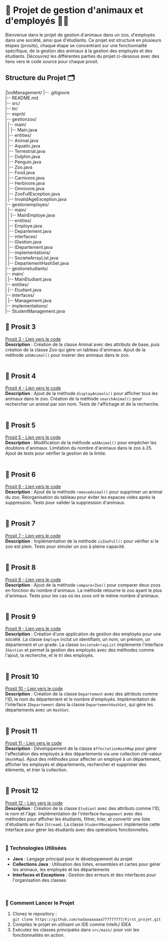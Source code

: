 # 🦁 Projet de gestion d'animaux et d'employés 🧑‍💼

Bienvenue dans le projet de gestion d'animaux dans un zoo, d'employés dans une société, ainsi que d'étudiants. Ce projet est structuré en plusieurs étapes (prosits), chaque étape se concentrant sur une fonctionnalité spécifique, de la gestion des animaux à la gestion des employés et des étudiants. Découvrez les différentes parties du projet ci-dessous avec des liens vers le code source pour chaque prosit.

## Structure du Projet 🗂️

ZooManagement/
|-- .gitignore  
|-- README.md  
|-- src/  
    |-- tn/  
        |-- esprit/  
            |-- gestionzoo/  
            |   |-- main/  
            |   |   |-- Main.java  
            |   |-- entities/  
            |       |-- Animal.java  
            |       |-- Aquatic.java  
            |       |-- Terrestrial.java  
            |       |-- Dolphin.java  
            |       |-- Penguin.java  
            |       |-- Zoo.java  
            |       |-- Food.java  
            |       |-- Carnivore.java  
            |       |-- Herbivore.java  
            |       |-- Omnivore.java  
            |       |-- ZooFullException.java  
            |       |-- InvalidAgeException.java  
            |-- gestionemployes/  
            |   |-- main/  
            |   |   |-- MainEmploye.java  
            |   |-- entities/  
            |       |-- Employe.java  
            |       |-- Departement.java  
            |   |-- interfaces/  
            |       |-- IGestion.java  
            |       |-- IDepartement.java  
            |   |-- implementations/  
            |       |-- SocieteArrayList.java  
            |       |-- DepartementHashSet.java  
            |-- gestionetudiants/  
                |-- main/  
                |   |-- MainEtudiant.java  
                |-- entities/  
                |   |-- Etudiant.java  
                |-- interfaces/  
                |   |-- Management.java  
                |-- implementations/  
                    |-- StudentManagement.java 

## 📝 Prosit 3
[Prosit 3 - Lien vers le code](https://github.com/nadaaaaaaaa777777777/First_projet/tree/prosit3)  
**Description** : Création de la classe Animal avec des attributs de base, puis création de la classe Zoo qui gère un tableau d'animaux. Ajout de la méthode `addAnimal()` pour insérer des animaux dans le zoo.  
<br>

## 📝 Prosit 4
[Prosit 4 - Lien vers le code](https://github.com/nadaaaaaaaa777777777/First_projet/tree/prosit4)  
**Description** : Ajout de la méthode `displayAnimals()` pour afficher tous les animaux dans le zoo. Création de la méthode `searchAnimal()` pour rechercher un animal par son nom. Tests de l'affichage et de la recherche.  
<br>

## 📝 Prosit 5
[Prosit 5 - Lien vers le code](https://github.com/nadaaaaaaaa777777777/First_projet/tree/prosit5)  
**Description** : Modification de la méthode `addAnimal()` pour empêcher les doublons d'animaux. Limitation du nombre d'animaux dans le zoo à 25. Ajout de tests pour vérifier la gestion de la limite.  
<br>

## 📝 Prosit 6
[Prosit 6 - Lien vers le code](https://github.com/nadaaaaaaaa777777777/First_projet/tree/prosit6)  
**Description** : Ajout de la méthode `removeAnimal()` pour supprimer un animal du zoo. Réorganisation du tableau pour éviter les espaces vides après la suppression. Tests pour valider la suppression d'animaux.  
<br>

## 📝 Prosit 7
[Prosit 7 - Lien vers le code](https://github.com/nadaaaaaaaa777777777/First_projet/tree/prosit7)  
**Description** : Implémentation de la méthode `isZooFull()` pour vérifier si le zoo est plein. Tests pour simuler un zoo à pleine capacité.  
<br>

## 📝 Prosit 8
[Prosit 8 - Lien vers le code](https://github.com/nadaaaaaaaa777777777/First_projet/tree/prosit8)  
**Description** : Ajout de la méthode `comparerZoo()` pour comparer deux zoos en fonction du nombre d'animaux. La méthode retourne le zoo ayant le plus d'animaux. Tests pour les cas où les zoos ont le même nombre d'animaux.  
<br>

## 📝 Prosit 9
[Prosit 9 - Lien vers le code](https://github.com/nadaaaaaaaa777777777/First_projet/tree/prosit9)  
**Description** : Création d'une application de gestion des employés pour une société. La classe `Employe` inclut un identifiant, un nom, un prénom, un département et un grade. La classe `SocieteArrayList` implémente l'interface `IGestion` et permet la gestion des employés avec des méthodes comme l'ajout, la recherche, et le tri des employés.  
<br>

## 📝 Prosit 10
[Prosit 10 - Lien vers le code](https://github.com/nadaaaaaaaa777777777/First_projet/tree/prosit10)  
**Description** : Création de la classe `Departement` avec des attributs comme l'ID, le nom du département et le nombre d'employés. Implémentation de l'interface `IDepartement` dans la classe `DepartementHashSet`, qui gère les départements avec un `HashSet`.  
<br>

## 📝 Prosit 11
[Prosit 11 - Lien vers le code](https://github.com/nadaaaaaaaa777777777/First_projet/tree/prosit11)  
**Description** : Développement de la classe `AffectationHashMap` pour gérer l'affectation des employés à des départements via une collection clé-valeur (`HashMap`). Ajout des méthodes pour affecter un employé à un département, afficher les employés et départements, rechercher et supprimer des éléments, et trier la collection.  
<br>

## 📝 Prosit 12
[Prosit 12 - Lien vers le code](https://github.com/nadaaaaaaaa777777777/First_projet/tree/prosit12)  
**Description** : Création de la classe `Etudiant` avec des attributs comme l'ID, le nom et l'âge. Implémentation de l'interface `Management` avec des méthodes pour afficher les étudiants, filtrer, trier, et convertir une liste d'étudiants en flux (`Stream`). La classe `StudentManagement` implémente cette interface pour gérer les étudiants avec des opérations fonctionnelles.  
<br>

### 📌 Technologies Utilisées
- **Java** : Langage principal pour le développement du projet
- **Collections Java** : Utilisation des listes, ensembles et cartes pour gérer les animaux, les employés et les départements
- **Interfaces et Exceptions** : Gestion des erreurs et des interfaces pour l'organisation des classes  
<br>

### 🚀 Comment Lancer le Projet
1. Clonez le repository :  
   `git clone https://github.com/nadaaaaaaaa777777777/First_projet.git`
2. Compilez le projet en utilisant un IDE comme IntelliJ IDEA  
3. Exécutez les classes principales dans `src/main/` pour voir les fonctionnalités en action.  
<br>


